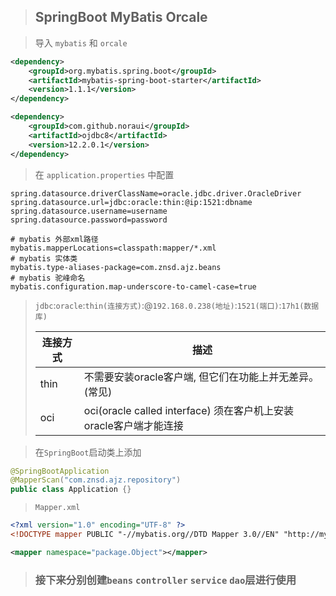 > ## SpringBoot MyBatis Orcale

> 导入 `mybatis` 和 `orcale`

```xml
<dependency>
    <groupId>org.mybatis.spring.boot</groupId>
    <artifactId>mybatis-spring-boot-starter</artifactId>
    <version>1.1.1</version>
</dependency>

<dependency>
    <groupId>com.github.noraui</groupId>
    <artifactId>ojdbc8</artifactId>
    <version>12.2.0.1</version>
</dependency>
```

> 在 `application.properties` 中配置

```properties
spring.datasource.driverClassName=oracle.jdbc.driver.OracleDriver
spring.datasource.url=jdbc:oracle:thin:@ip:1521:dbname
spring.datasource.username=username
spring.datasource.password=password

# mybatis 外部xml路径
mybatis.mapperLocations=classpath:mapper/*.xml
# mybatis 实体类
mybatis.type-aliases-package=com.znsd.ajz.beans
# mybatis 驼峰命名
mybatis.configuration.map-underscore-to-camel-case=true
```

> `jdbc`:`oracle`:`thin(连接方式)`:@`192.168.0.238(地址)`:`1521(端口)`:`17h1(数据库)`
>
> | 连接方式 | 描述                                                         |
> | -------- | ------------------------------------------------------------ |
> | thin     | 不需要安装oracle客户端, 但它们在功能上并无差异。(常见)       |
> | oci      | oci(oracle called interface) 须在客户机上安装oracle客户端才能连接 |

> 在`SpringBoot`启动类上添加

```java
@SpringBootApplication
@MapperScan("com.znsd.ajz.repository")
public class Application {}
```

> `Mapper.xml`

```xml
<?xml version="1.0" encoding="UTF-8" ?>
<!DOCTYPE mapper PUBLIC "-//mybatis.org//DTD Mapper 3.0//EN" "http://mybatis.org/dtd/mybatis-3-mapper.dtd">

<mapper namespace="package.Object"></mapper>
```

> ### 接下来分别创建`beans` `controller` `service` `dao`层进行使用